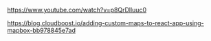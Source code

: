 https://www.youtube.com/watch?v=p8QrDlluuc0

https://blog.cloudboost.io/adding-custom-maps-to-react-app-using-mapbox-bb978845e7ad
